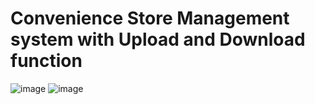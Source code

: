 # Convenience Store Management system with Upload and Download function
![image](https://github.com/user-attachments/assets/e6785fad-c676-4cf3-8d45-438270f70247)
![image](https://github.com/user-attachments/assets/00786495-a291-4c05-9b89-3a59aadbd98f)
